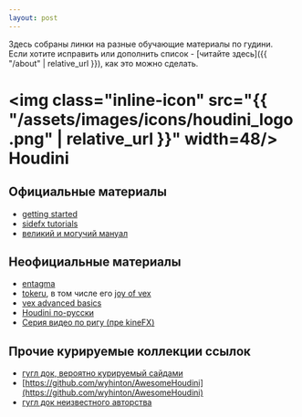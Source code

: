 ```yaml
---
layout: post
---
```


Здесь собраны линки на разные обучающие материалы по гудини.  
Если хотите исправить или дополнить список - [читайте здесь]({{ "/about" | relative_url }}), как это можно сделать.


# <img class="inline-icon" src="{{ "/assets/images/icons/houdini_logo.png" | relative_url }}" width=48/> Houdini

## Официальные материалы
* [getting started](https://www.sidefx.com/learn/getting_started/)
* [sidefx tutorials](https://www.sidefx.com/tutorials/)
* [великий и могучий мануал](https://www.sidefx.com/docs/houdini/)

## Неофициальные материалы
* [entagma](https://entagma.com/)
* [tokeru](http://www.tokeru.com/cgwiki/index.php?title=Houdini), в том числе его [joy of vex](http://www.tokeru.com/cgwiki/index.php?title=JoyOfVex)
* [vex advanced basics](https://docs.google.com/document/d/1RI-VfhovMh5i3uFKEJOEKmG0jtgliw5JRzNuv2ZTa-o/edit)
* [Houdini по-русски](https://www.youtube.com/channel/UCmVIflStOlsw1Uz83V5Wdcg)
* [Серия видео по ригу (пре kineFX)](https://www.youtube.com/watch?v=1Sh9ieaOJDw&list=PLtnGwXWCcbetGXwuNMcS7tJxYcATF9o6O)

## Прочие курируемые коллекции ссылок
* [гугл док, вероятно курируемый сайдами](https://docs.google.com/spreadsheets/d/11FbYBV_OV2INv3LCk38fmcgZbuVrgxYaZK-1KifCpyc/htmlview)
* [https://github.com/wyhinton/AwesomeHoudini](https://github.com/wyhinton/AwesomeHoudini)
* [гугл док неизвестного авторства](https://docs.google.com/document/d/18HknhzY11WgdkFk1kN_vNLck1n928pH0iu1J77oh8aQ/mobilebasic)
